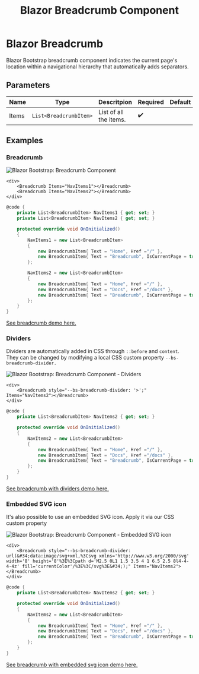 ﻿---
title: Blazor Breadcrumb Component
description: Blazor Bootstrap breadcrumb component indicates the current page's location within a navigational hierarchy that automatically adds separators.
image: https://i.imgur.com/hO90HoC.jpg

sidebar_label: Breadcrumb
sidebar_position: 3
---

# Blazor Breadcrumb

Blazor Bootstrap breadcrumb component indicates the current page's location within a navigational hierarchy that automatically adds separators.

## Parameters

| Name | Type | Descritpion | Required | Default |
|--|--|--|--|--|
| Items | `List<BreadcrumbItem>` | List of all the items. | ✔️ | |

## Examples

### Breadcrumb

<img src="https://i.imgur.com/hO90HoC.jpg" alt="Blazor Bootstrap: Breadcrumb Component" />

```cshtml showLineNumbers
<div>
    <Breadcrumb Items="NavItems1"></Breadcrumb>
    <Breadcrumb Items="NavItems2"></Breadcrumb>
</div>
```

```cs showLineNumbers
@code {
    private List<BreadcrumbItem> NavItems1 { get; set; }
    private List<BreadcrumbItem> NavItems2 { get; set; }

    protected override void OnInitialized()
    {
        NavItems1 = new List<BreadcrumbItem>
        {
            new BreadcrumbItem{ Text = "Home", Href ="/" },
            new BreadcrumbItem{ Text = "Breadcrumb", IsCurrentPage = true }
        };

        NavItems2 = new List<BreadcrumbItem>
        {
            new BreadcrumbItem{ Text = "Home", Href ="/" },
            new BreadcrumbItem{ Text = "Docs", Href ="/docs" },
            new BreadcrumbItem{ Text = "Breadcrumb", IsCurrentPage = true }
        };
    }
}
```
[See breadcrumb demo here.](https://demos.blazorbootstrap.com/breadcrumb#examples)

### Dividers

Dividers are automatically added in CSS through `::before` and `content`. They can be changed by modifying a local CSS custom property `--bs-breadcrumb-divider.`

<img src="https://i.imgur.com/oUqUOY1.jpg" alt="Blazor Bootstrap: Breadcrumb Component - Dividers" />

```cshtml showLineNumbers
<div>
    <Breadcrumb style="--bs-breadcrumb-divider: '>';" Items="NavItems2"></Breadcrumb>
</div>
```

```cs showLineNumbers
@code {
    private List<BreadcrumbItem> NavItems2 { get; set; }

    protected override void OnInitialized()
    {
        NavItems2 = new List<BreadcrumbItem>
        {
            new BreadcrumbItem{ Text = "Home", Href ="/" },
            new BreadcrumbItem{ Text = "Docs", Href ="/docs" },
            new BreadcrumbItem{ Text = "Breadcrumb", IsCurrentPage = true }
        };
    }
}
```
[See breadcrumb with dividers demo here.](https://demos.blazorbootstrap.com/breadcrumb#dividers)

### Embedded SVG icon

It's also possible to use an embedded SVG icon. Apply it via our CSS custom property

<img src="https://i.imgur.com/mZaXqgZ.jpg" alt="Blazor Bootstrap: Breadcrumb Component - Embedded SVG icon" />

```cshtml showLineNumbers
<div>
    <Breadcrumb style="--bs-breadcrumb-divider: url(&#34;data:image/svg+xml,%3Csvg xmlns='http://www.w3.org/2000/svg' width='8' height='8'%3E%3Cpath d='M2.5 0L1 1.5 3.5 4 1 6.5 2.5 8l4-4-4-4z' fill='currentColor'/%3E%3C/svg%3E&#34;);" Items="NavItems2"></Breadcrumb>
</div>
```

```cs showLineNumbers
@code {
    private List<BreadcrumbItem> NavItems2 { get; set; }

    protected override void OnInitialized()
    {
        NavItems2 = new List<BreadcrumbItem>
        {
            new BreadcrumbItem{ Text = "Home", Href ="/" },
            new BreadcrumbItem{ Text = "Docs", Href ="/docs" },
            new BreadcrumbItem{ Text = "Breadcrumb", IsCurrentPage = true }
        };
    }
}
```
[See breadcrumb with embedded svg icon demo here.](https://demos.blazorbootstrap.com/breadcrumb#embedded-svg-icon)